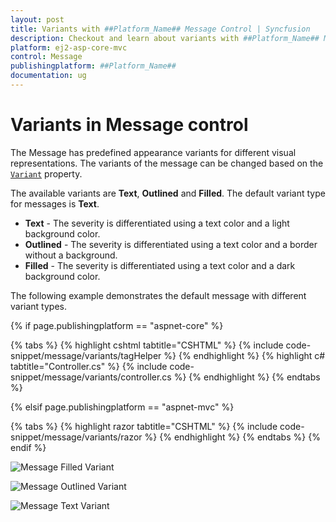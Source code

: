 ```yaml
---
layout: post
title: Variants with ##Platform_Name## Message Control | Syncfusion
description: Checkout and learn about variants with ##Platform_Name## Message control of Syncfusion Essential JS 2 and more details.
platform: ej2-asp-core-mvc
control: Message
publishingplatform: ##Platform_Name##
documentation: ug
---
```


# Variants in Message control

The Message has predefined appearance variants for different visual representations. The variants of the message can be changed based on the [`Variant`](https://help.syncfusion.com/cr/aspnetmvc-js2/Syncfusion.EJ2.Notifications.Variant.htm) property.

The available variants are **Text**, **Outlined** and **Filled**. The default variant type for messages is **Text**.
* **Text** - The severity is differentiated using a text color and a light background color.
* **Outlined** - The severity is differentiated using a text color and a border without a background.
* **Filled** - The severity is differentiated using a text color and a dark background color.

The following example demonstrates the default message with different variant types.

{% if page.publishingplatform == "aspnet-core" %}

{% tabs %}
{% highlight cshtml tabtitle="CSHTML" %}
{% include code-snippet/message/variants/tagHelper %}
{% endhighlight %}
{% highlight c# tabtitle="Controller.cs" %}
{% include code-snippet/message/variants/controller.cs %}
{% endhighlight %}
{% endtabs %}

{% elsif page.publishingplatform == "aspnet-mvc" %}

{% tabs %}
{% highlight razor tabtitle="CSHTML" %}
{% include code-snippet/message/variants/razor %}
{% endhighlight %}
{% endtabs %}
{% endif %}

![Message Filled Variant](images/variants-filled.png)

![Message Outlined Variant](images/variants-outlined.png)

![Message Text Variant](images/variants-text.png)
